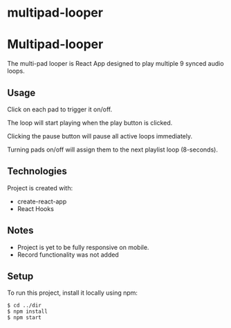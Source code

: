 # multipad-looper

# Multipad-looper

The multi-pad looper is React App designed to play multiple 9 synced audio loops.

## Usage
Click on each pad to trigger it on/off.

The loop will start playing when the play button is clicked.

Clicking the pause button will pause all active loops immediately.

Turning pads on/off will assign them to the next playlist loop (8-seconds).

## Technologies
Project is created with:
* create-react-app
* React Hooks

## Notes
* Project is yet to be fully responsive on mobile.
* Record functionality was not added
	
## Setup
To run this project, install it locally using npm:
```
$ cd ../dir
$ npm install
$ npm start
